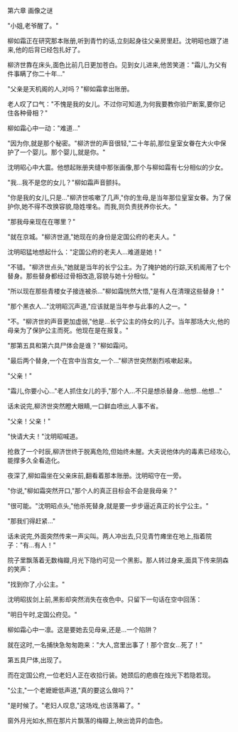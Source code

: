 第六章 画像之谜

"小姐,老爷醒了。"

柳如霜正在研究那本账册,听到青竹的话,立刻起身往父亲房里赶。沈明昭也跟了进来,他的后背已经包扎好了。

柳济世靠在床头,面色比前几日更加苍白。见到女儿进来,他苦笑道："霜儿,为父有件事瞒了你二十年..."

"父亲是天机阁的人,对吗？"柳如霜拿出账册。

老人叹了口气："不愧是我的女儿。不过你可知道,为何我要教你验尸断案,要你记住各种骨相？"

柳如霜心中一动："难道..."

"因为你,就是那个秘密。"柳济世的声音很轻,"二十年前,那位皇室女眷在大火中保护了一个婴儿。那个婴儿,就是你。"

沈明昭心中大震。他想起账册夹缝中那张画像,那个与柳如霜有七分相似的少女。

"我...我不是您的女儿？"柳如霜声音颤抖。

"你是我的女儿,只是..."柳济世咳嗽了几声,"你的生母,是当年那位皇室女眷。为了保护你,她不得不改换容貌,隐姓埋名。而我,则负责抚养你长大。"

"那我母亲现在在哪里？"

"就在京城。"柳济世道,"她现在的身份是定国公府的老夫人。"

沈明昭猛地想起什么："定国公府的老夫人...难道是她！"

"不错。"柳济世点头,"她就是当年的长宁公主。为了掩护她的行踪,天机阁用了七个替身。那些替身都经过骨相改造,容貌与她十分相似。"

"所以现在那些青楼女子接连被杀..."柳如霜恍然大悟,"是有人在清理这些替身！"

"那个黑衣人..."沈明昭沉声道,"应该就是当年参与此事的人之一。"

"不。"柳济世的声音更加虚弱,"他是...长宁公主的侍女的儿子。当年那场大火,他的母亲为了保护公主而死。他现在是在报复。"

"那第五具和第六具尸体会是谁？"柳如霜问。

"最后两个替身,一个在宫中当宫女,一个..."柳济世突然剧烈咳嗽起来。

"父亲！"

"霜儿,你要小心..."老人抓住女儿的手,"那个人...不只是想杀替身...他想...他想..."

话未说完,柳济世突然瞪大眼睛,一口鲜血喷出,人事不省。

"父亲！父亲！"

"快请大夫！"沈明昭喊道。

抢救了一个时辰,柳济世终于脱离危险,但始终未醒。大夫说他体内的毒素已经攻心,能撑多久全看造化。

夜深了,柳如霜坐在父亲床前,翻看着那本账册。沈明昭守在一旁。

"你说,"柳如霜突然开口,"那个人的真正目标会不会是我母亲？"

"很可能。"沈明昭点头,"他杀死替身,就是要一步步逼近真正的长宁公主。"

"那我们得赶紧..."

话未说完,外面突然传来一声尖叫。两人冲出去,只见青竹瘫坐在地上,指着院子："有...有人！"

院子里飘落着无数梅瓣,月光下隐约可见一个黑影。那人转过身来,面具下传来阴森的笑声：

"找到你了,小公主。"

沈明昭拔剑上前,黑影却突然消失在夜色中。只留下一句话在空中回荡：

"明日午时,定国公府见。"

柳如霜心中一凛。这是要她去见母亲,还是...一个陷阱？

就在这时,一名捕快急匆匆跑来："大人,宫里出事了！那个宫女...死了！"

第五具尸体,出现了。

而在定国公府,一位老妇人正在收拾行装。她颈后的疤痕在烛光下若隐若现。

"公主,"一个老嬷嬷低声道,"真的要这么做吗？"

"是时候了。"老妇人叹息,"这场戏,也该落幕了。"

窗外月光如水,照在那片片飘落的梅瓣上,映出诡异的血色。